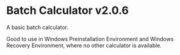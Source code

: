 # Batch Calculator v2.0.6
A basic batch calculator.

Good to use in Windows Preinstallation Environment and Windows Recovery Environment, where no other calculator is available.
